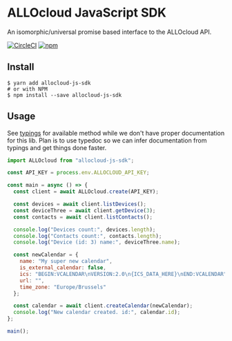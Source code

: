 # ALLOcloud JavaScript SDK

An isomorphic/universal promise based interface to the ALLOcloud API.

[![CircleCI](https://img.shields.io/circleci/project/github/ALLOcloud/allocloud-js-sdk.svg?style=for-the-badge&logo=circleci)](https://circleci.com/gh/ALLOcloud/allocloud-js-sdk) [![npm](https://img.shields.io/npm/v/allocloud-js-sdk.svg?style=for-the-badge&logo=npm)](https://www.npmjs.com/package/allocloud-js-sdk)

## Install

```shell
$ yarn add allocloud-js-sdk
# or with NPM
$ npm install --save allocloud-js-sdk
```

## Usage

See [typings](typings/index.d.ts) for available method while we don't have proper documentation for this lib. Plan is to use typedoc so we can infer documentation from typings and get things done faster.

```js
import ALLOcloud from "allocloud-js-sdk";

const API_KEY = process.env.ALLOCLOUD_API_KEY;

const main = async () => {
  const client = await ALLOcloud.create(API_KEY);

  const devices = await client.listDevices();
  const deviceThree = await client.getDevice(3);
  const contacts = await client.listContacts();

  console.log("Devices count:", devices.length);
  console.log("Contacts count:", contacts.length);
  console.log("Device (id: 3) name:", deviceThree.name);

  const newCalendar = {
    name: "My super new calendar",
    is_external_calendar: false,
    ics: "BEGIN:VCALENDAR\nVERSION:2.0\n{ICS_DATA_HERE}\nEND:VCALENDAR",
    url: "",
    time_zone: "Europe/Brussels"
  };

  const calendar = await client.createCalendar(newCalendar);
  console.log("New calendar created. id:", calendar.id);
};

main();
```

